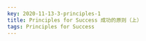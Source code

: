 ```yaml
---
key: 2020-11-13-3-principles-1
title: Principles for Success 成功的原则（上）
tags: Principles for Success
---
```




<!--more-->
